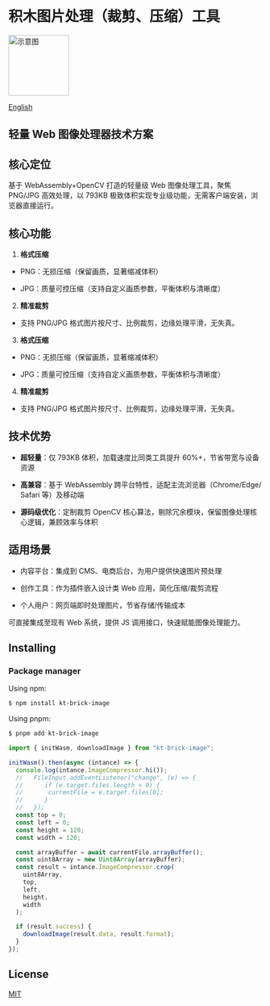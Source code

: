 # 积木图片处理（裁剪、压缩）工具

<img src="https://brick.cangsg.com/logo.png" alt="示意图" width="120" height="120"> 

 [English](./README.en.md "English")

## 轻量 Web 图像处理器技术方案

## 核心定位

基于 WebAssembly+OpenCV 打造的轻量级 Web 图像处理工具，聚焦 PNG/JPG 高效处理，以 793KB 极致体积实现专业级功能，无需客户端安装，浏览器直接运行。

## 核心功能

1. **格式压缩**

  - PNG：无损压缩（保留画质，显著缩减体积）

  - JPG：质量可控压缩（支持自定义画质参数，平衡体积与清晰度）

2. **精准裁剪**
  - 支持 PNG/JPG 格式图片按尺寸、比例裁剪，边缘处理平滑，无失真。

3. **格式压缩**
  - PNG：无损压缩（保留画质，显著缩减体积）

  - JPG：质量可控压缩（支持自定义画质参数，平衡体积与清晰度）

4. **精准裁剪**
  - 支持 PNG/JPG 格式图片按尺寸、比例裁剪，边缘处理平滑，无失真。

## 技术优势

- **超轻量**：仅 793KB 体积，加载速度比同类工具提升 60%+，节省带宽与设备资源

- **高兼容**：基于 WebAssembly 跨平台特性，适配主流浏览器（Chrome/Edge/ Safari 等）及移动端

- **源码级优化**：定制裁剪 OpenCV 核心算法，剔除冗余模块，保留图像处理核心逻辑，兼顾效率与体积

## 适用场景

- 内容平台：集成到 CMS、电商后台，为用户提供快速图片预处理

- 创作工具：作为插件嵌入设计类 Web 应用，简化压缩/裁剪流程

- 个人用户：网页端即时处理图片，节省存储/传输成本

可直接集成至现有 Web 系统，提供 JS 调用接口，快速赋能图像处理能力。

## Installing

### Package manager

Using npm:

```bash
$ npm install kt-brick-image
```

Using pnpm:

```bash
$ pnpm add kt-brick-image
```

```js
import { initWasm, downloadImage } from "kt-brick-image";

initWasm().then(async (intance) => {
  console.log(intance.ImageCompressor.hi());
  //   FileInput.addEventListener("change", (e) => {
  //      if (e.target.files.length > 0) {
  //       currentFile = e.target.files[0];
  //      }
  //   });
  const top = 0;
  const left = 0;
  const height = 120;
  const width = 120;

  const arrayBuffer = await currentFile.arrayBuffer();
  const uint8Array = new Uint8Array(arrayBuffer);
  const result = intance.ImageCompressor.crop(
    uint8Array,
    top,
    left,
    height,
    width
  );

  if (result.success) {
    downloadImage(result.data, result.format);
  }
});
```

## License

[MIT](LICENSE)
